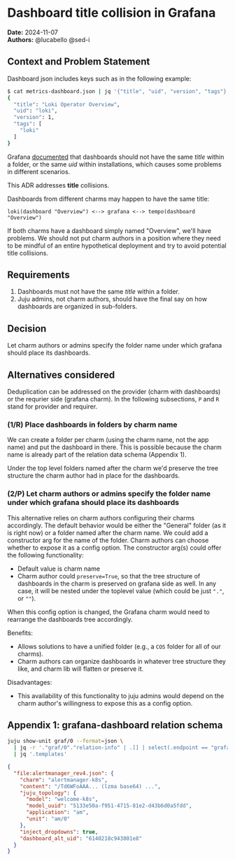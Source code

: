 # Dashboard title collision in Grafana
**Date:** 2024-11-07<br/>
**Authors:** @lucabello @sed-i


## Context and Problem Statement
Dashboard json includes keys such as in the following example:
```bash
$ cat metrics-dashboard.json | jq '{"title", "uid", "version", "tags"}'
{
  "title": "Loki Operator Overview",
  "uid": "loki",
  "version": 1,
  "tags": [
    "loki"
  ]
}
```

Grafana [documented](https://grafana.com/docs/grafana/latest/administration/provisioning/#reusable-dashboard-urls) that dashboards should not have the same *title* within a folder, or the same *uid* within
installations, which causes some problems in different scenarios.

This ADR addresses **title** collisions.

Dashboards from different charms may happen to have the same title:

`loki(dashboard "Overview") <--> grafana <--> tempo(dashboard "Overview")`

If both charms have a dashboard simply named "Overview", we'll have problems.
We should not put charm authors in a position where they need to be mindful of an entire hypothetical deployment and try
to avoid potential title collisions.


## Requirements
1. Dashboards must not have the same *title* within a folder.
2. Juju admins, not charm authors, should have the final say on how dashboards are organized in sub-folders.

## Decision
Let charm authors or admins specify the folder name under which grafana should place its dashboards.

## Alternatives considered
Deduplication can be addressed on the provider (charm with dashboards) or the requrier side (grafana charm).
In the following subsections, `P` and `R` stand for provider and requirer.

### (1/R) Place dashboards in folders by charm name

We can create a folder per charm (using the charm name, not the app name) and put the dashboard in there.
This is possible because the charm name is already part of the relation data schema (Appendix 1).

Under the top level folders named after the charm we'd preserve the tree structure the charm author had in place for the
dashboards.

### (2/P) Let charm authors or admins specify the folder name under which grafana should place its dashboards

This alternative relies on charm authors configuring their charms accordingly. The default behavior would be either the
"General" folder (as it is right now) or a folder named after the charm name.
We could add a constructor arg for the name of the folder. Charm authors can choose whether to expose it as a config
option. The constructor arg(s) could offer the following functionality:
- Default value is charm name
- Charm author could `preserve=True`, so that the tree structure of dashboards in the charm is preserved on grafana side
  as well. In any case, it will be nested under the toplevel value (which could be just `"."`, or `""`).

When this config option is changed, the Grafana charm would need to rearrange the dashboards tree accordingly.

Benefits:
- Allows solutions to have a unified folder (e.g., a `COS` folder for all of our charms).
- Charm authors can organize dashboards in whatever tree structure they like, and charm lib will flatten or preserve it.

Disadvantages:
- This availability of this functionality to juju admins would depend on the charm author's willingness to expose this
  as a config option.

## Appendix 1: grafana-dashboard relation schema
```bash
juju show-unit graf/0 --format=json \
  | jq -r '."graf/0"."relation-info" | .[] | select(.endpoint == "grafana-dashboard") | ."application-data".dashboards' \
  | jq '.templates'
```
```json
{
  "file:alertmanager_rev4.json": {
    "charm": "alertmanager-k8s",
    "content": "/Td6WFoAAA... (lzma base64) ...",
    "juju_topology": {
      "model": "welcome-k8s",
      "model_uuid": "5133e50a-f951-4715-81e2-d43b6d0a5fdd",
      "application": "am",
      "unit": "am/0"
    },
    "inject_dropdowns": true,
    "dashboard_alt_uid": "6140218c943801e8"
  }
}
```
